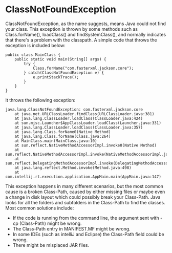 # ClassNotFoundException

ClassNotFoundException, as the name suggests, means Java could not find your class. This exception is thrown by some methods such as Class.forName(), loadClass() and findSystemClass(), and normally indicates that there's a problem with the classpath. A simple code that throws the exception is included below:

    public class MainClass {
        public static void main(String[] args) {
            try {
                Class.forName("com.fasterxml.jackson.core");
            } catch(ClassNotFoundException e) {
                e.printStackTrace();
            }
        }
    }


It throws the following exception:

```
java.lang.ClassNotFoundException: com.fasterxml.jackson.core
	at java.net.URLClassLoader.findClass(URLClassLoader.java:381)
	at java.lang.ClassLoader.loadClass(ClassLoader.java:424)
	at sun.misc.Launcher$AppClassLoader.loadClass(Launcher.java:331)
	at java.lang.ClassLoader.loadClass(ClassLoader.java:357)
	at java.lang.Class.forName0(Native Method)
	at java.lang.Class.forName(Class.java:264)
	at MainClass.main(MainClass.java:10)
	at sun.reflect.NativeMethodAccessorImpl.invoke0(Native Method)
	at sun.reflect.NativeMethodAccessorImpl.invoke(NativeMethodAccessorImpl.java:62)
	at sun.reflect.DelegatingMethodAccessorImpl.invoke(DelegatingMethodAccessorImpl.java:43)
	at java.lang.reflect.Method.invoke(Method.java:498)
	at com.intellij.rt.execution.application.AppMain.main(AppMain.java:147)
```

This exception happens in many different scenarios, but the most common cause is a broken Class-Path, caused by either missing files or maybe even a change in disk layout which could possibly break your Class-Path. Java looks for all the folders and subfolders in the Class-Path to find the classes. Most common solutions include:

* If the code is running from the command line, the argument sent with -cp (Class-Path) might be wrong.
* The Class-Path entry in MANIFEST.MF might be wrong.
* In some IDEs (such as intelliJ and Eclipse) the Class-Path field could be wrong.
* There might be misplaced JAR files.   
